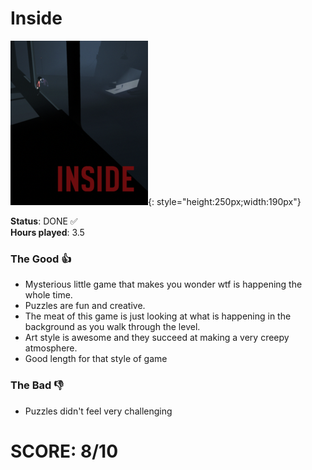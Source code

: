 # Inside

![](Inside.jpg){: style="height:250px;width:190px"}

**Status**: DONE ✅<br>
**Hours played**: 3.5<br>

### The Good 👍
- Mysterious little game that makes you wonder wtf is happening the whole time.
- Puzzles are fun and creative.
- The meat of this game is just looking at what is happening in the background as you walk through the level.
- Art style is awesome and they succeed at making a very creepy atmosphere.
- Good length for that style of game

### The Bad 👎
- Puzzles didn't feel very challenging

# SCORE: 8/10